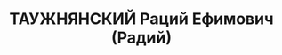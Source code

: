 ---
title: ТАУЖНЯНСКИЙ Раций Ефимович (Радий)
description: 'Род. в 1910, Одесская обл., г. Первомайск, еврей, член ВКП(б) с 1930
  по 1937. Проживал: г. Харьков, пер. Короленко, 14 - 4. Зав.закупочным пунктом при
  Харпромторге

  Арестован УНКВД по Харьков.обл 17.08.1937. Обв. по ст. 54-7, 8, 11 УК УССР. Приговор:
  ВК ВС СССР, 07.12.1937 – ВМН с конфискацией имущества. Расстрелян 08.12.1937, г.Харьков.

  Реабилитирован ВК ВС СССР 19.10.1959'
---